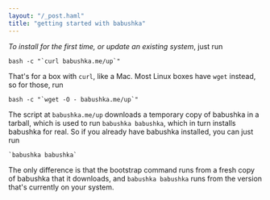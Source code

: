 ```yaml
---
layout: "/_post.haml"
title: "getting started with babushka"
---
```


_To install for the first time, or update an existing system_, just run
 
    bash -c "`curl babushka.me/up`"

That's for a box with `curl`, like a Mac. Most Linux boxes have `wget` instead, so for those, run

    bash -c "`wget -O - babushka.me/up`"

The script at `babushka.me/up` downloads a temporary copy of babushka in a tarball, which is used to run `babushka babushka`, which in turn installs babushka for real. So if you already have babushka installed, you can just run

    `babushka babushka`

The only difference is that the bootstrap command runs from a fresh copy of babushka that it downloads, and `babushka babushka` runs from the version that's currently on your system.
